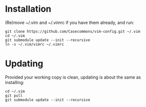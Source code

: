 # Installation

(Re)move ~/.vim and ~/.vimrc if you have them already, and run:

    git clone https://github.com/Casecommons/vim-config.git ~/.vim
    cd ~/.vim
    git submodule update --init --recursive
    ln -s ~/.vim/vimrc ~/.vimrc

# Updating

Provided your working copy is clean, updating is about the same as installing:

    cd ~/.vim
    git pull
    git submodule update --init --recursive
